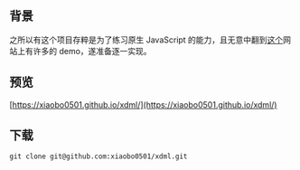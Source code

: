 ## 背景 

之所以有这个项目存粹是为了练习原生 JavaScript 的能力，且无意中翻到[这个](http://www.fgm.cc/learn/)网站上有许多的 demo，遂准备逐一实现。

## 预览

[https://xiaobo0501.github.io/xdml/](https://xiaobo0501.github.io/xdml/)

## 下载

`git clone git@github.com:xiaobo0501/xdml.git`



